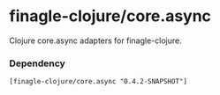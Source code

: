 # finagle-clojure/core.async

Clojure core.async adapters for finagle-clojure.

### Dependency

    [finagle-clojure/core.async "0.4.2-SNAPSHOT"]


